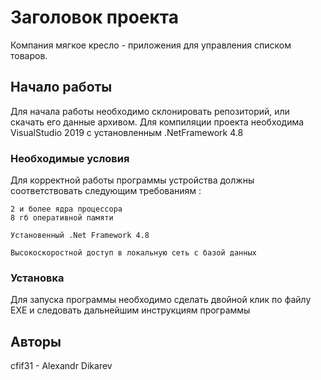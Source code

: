 # Заголовок проекта

Компания мягкое кресло - приложения для управления списком товаров.

## Начало работы

Для начала работы необходимо склонировать репозиторий, или скачать его данные архивом. Для компиляции проекта необходима VisualStudio 2019 с установленным .NetFramework 4.8

### Необходимые условия

Для корректной работы программы устройства должны соответствовать следующим требованиям :

```
2 и более ядра процессора
8 гб оперативной памяти

Установенный .Net Framework 4.8

Высокоскоростной доступ в локальную сеть с базой данных
```

### Установка

Для запуска программы необходимо сделать двойной клик по файлу EXE и следовать дальнейшим инструкциям программы

## Авторы

cfif31 - Alexandr Dikarev